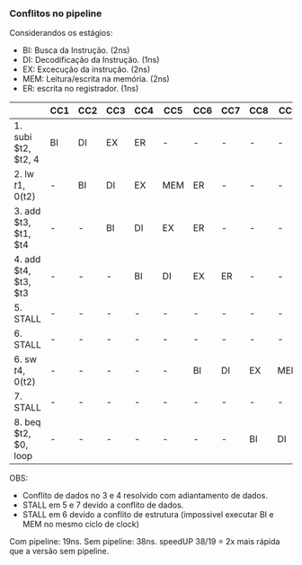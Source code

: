 ### Conflitos no pipeline

Considerandos os estágios:
* BI: Busca da Instrução. (2ns)
* DI: Decodificação da Instrução. (1ns)
* EX: Excecução da instrução. (2ns)
* MEM: Leitura/escrita na memória. (2ns)
* ER: escrita no registrador. (1ns)

|                      | CC1 | CC2 | CC3 | CC4 | CC5 | CC6 | CC7 | CC8 | CC9 | CC10|
|----------------------|-----|-----|-----|-----|-----|-----|-----|-----|-----|-----|
|1. subi $t2, $t2, 4   |  BI |  DI |  EX | ER  |  -  |  -  |  -  |  -  |  -  |  -  |
|2. lw   $t1, 0($t2)   |  -  |  BI |  DI | EX  | MEM | ER  |  -  |  -  |  -  |  -  |
|3. add  $t3, $t1, $t4 |  -  |  -  |  BI | DI  | EX  | ER  |  -  |  -  |  -  |  -  |
|4. add  $t4, $t3, $t3 |  -  |  -  |  -  | BI  | DI  | EX  | ER  |  -  |  -  |  -  |
|5. STALL              |  -  |  -  |  -  |  -  |  -  |  -  |  -  |  -  |  -  |  -  |
|6. STALL              |  -  |  -  |  -  |  -  |  -  |  -  |  -  |  -  |  -  |  -  |
|6. sw   $t4, 0($t2)   |  -  |  -  |  -  |  -  |  -  | BI  | DI  | EX  | MEM |  -  |
|7. STALL              |  -  |  -  |  -  |  -  |  -  |  -  |  -  |  -  |  -  |  -  |
|8. beq  $t2, $0, loop |  -  |  -  |  -  |  -  |  -  |  -  |  -  | BI  | DI  | EX  |

OBS: 
* Conflito de dados no 3 e 4 resolvido com adiantamento de dados.
* STALL em 5 e 7 devido a conflito de dados.
* STALL em 6 devido a conflito de estrutura (impossivel executar BI e MEM no mesmo ciclo de clock)

Com pipeline: 19ns.
Sem pipeline: 38ns.
speedUP 38/19 = 2x mais rápida que a versão sem pipeline.
